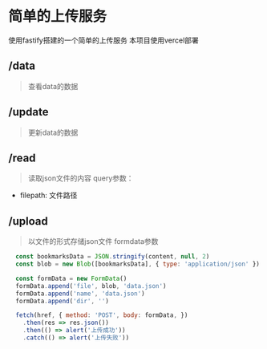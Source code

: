 # 简单的上传服务

使用fastify搭建的一个简单的上传服务
本项目使用vercel部署

## /data
> 查看data的数据

## /update
> 更新data的数据

## /read
> 读取json文件的内容
query参数：
* filepath: 文件路径

## /upload
> 以文件的形式存储json文件
formdata参数
```js
  const bookmarksData = JSON.stringify(content, null, 2)
  const blob = new Blob([bookmarksData], { type: 'application/json' })

  const formData = new FormData()
  formData.append('file', blob, 'data.json')
  formData.append('name', 'data.json')
  formData.append('dir', '')

  fetch(href, { method: 'POST', body: formData, })
    .then(res => res.json())
    .then(() => alert('上传成功'))
    .catch(() => alert('上传失败'))
```